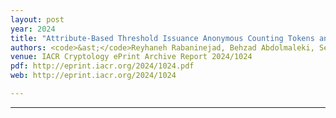 ```yaml
---
layout: post
year: 2024
title: "Attribute-Based Threshold Issuance Anonymous Counting Tokens and Its Application to Sybil-Resistant Self-Sovereign Identity"
authors: <code>&ast;</code>Reyhaneh Rabaninejad, Behzad Abdolmaleki, Sebastian Ramacher, Daniel Slamanig, and Antonis Michalas
venue: IACR Cryptology ePrint Archive Report 2024/1024
pdf: http://eprint.iacr.org/2024/1024.pdf
web: http://eprint.iacr.org/2024/1024

---
```



---


